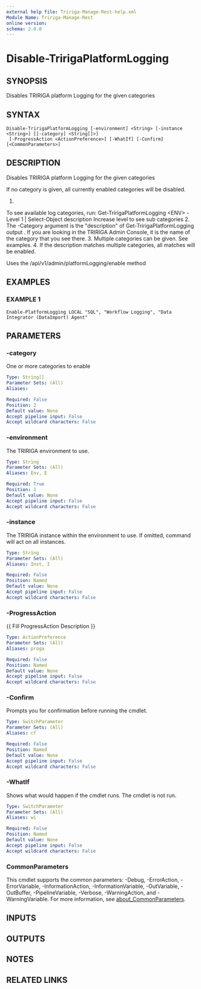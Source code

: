 ```yaml
---
external help file: Tririga-Manage-Rest-help.xml
Module Name: Tririga-Manage-Rest
online version:
schema: 2.0.0
---
```


# Disable-TririgaPlatformLogging

## SYNOPSIS
Disables TRIRIGA platform Logging for the given categories

## SYNTAX

```
Disable-TririgaPlatformLogging [-environment] <String> [-instance <String>] [[-category] <String[]>]
 [-ProgressAction <ActionPreference>] [-WhatIf] [-Confirm] [<CommonParameters>]
```

## DESCRIPTION
Disables TRIRIGA platform Logging for the given categories

If no category is given, all currently enabled categories will be disabled.

1.
To see available log categories, run:
        Get-TririgaPlatformLogging \<ENV\> -Level 1 | Select-Object description
   Increase level to see sub categories
2.
The -Category argument is the "description" of Get-TririgaPlatformLogging output .
   If you are looking in the TRIRIGA Admin Console, it is the name of the category that you see there.
3.
Multiple categories can be given.
See examples.
4.
If the description matches multiple categories, all matches will be enabled.

Uses the /api/v1/admin/platformLogging/enable method

## EXAMPLES

### EXAMPLE 1
```
Enable-PlatformLogging LOCAL "SQL", "Workflow Logging", "Data Integrator (DataImport) Agent"
```

## PARAMETERS

### -category
One or more categories to enable

```yaml
Type: String[]
Parameter Sets: (All)
Aliases:

Required: False
Position: 2
Default value: None
Accept pipeline input: False
Accept wildcard characters: False
```

### -environment
The TRIRIGA environment to use.

```yaml
Type: String
Parameter Sets: (All)
Aliases: Env, E

Required: True
Position: 1
Default value: None
Accept pipeline input: False
Accept wildcard characters: False
```

### -instance
The TRIRIGA instance within the environment to use.
If omitted, command will act on all instances.

```yaml
Type: String
Parameter Sets: (All)
Aliases: Inst, I

Required: False
Position: Named
Default value: None
Accept pipeline input: False
Accept wildcard characters: False
```

### -ProgressAction
{{ Fill ProgressAction Description }}

```yaml
Type: ActionPreference
Parameter Sets: (All)
Aliases: proga

Required: False
Position: Named
Default value: None
Accept pipeline input: False
Accept wildcard characters: False
```

### -Confirm
Prompts you for confirmation before running the cmdlet.

```yaml
Type: SwitchParameter
Parameter Sets: (All)
Aliases: cf

Required: False
Position: Named
Default value: None
Accept pipeline input: False
Accept wildcard characters: False
```

### -WhatIf
Shows what would happen if the cmdlet runs.
The cmdlet is not run.

```yaml
Type: SwitchParameter
Parameter Sets: (All)
Aliases: wi

Required: False
Position: Named
Default value: None
Accept pipeline input: False
Accept wildcard characters: False
```

### CommonParameters
This cmdlet supports the common parameters: -Debug, -ErrorAction, -ErrorVariable, -InformationAction, -InformationVariable, -OutVariable, -OutBuffer, -PipelineVariable, -Verbose, -WarningAction, and -WarningVariable. For more information, see [about_CommonParameters](http://go.microsoft.com/fwlink/?LinkID=113216).

## INPUTS

## OUTPUTS

## NOTES

## RELATED LINKS
